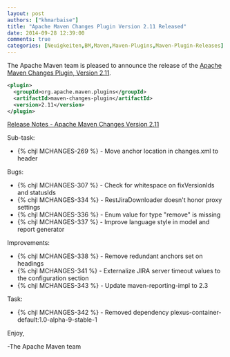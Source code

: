```yaml
---
layout: post
authors: ["khmarbaise"]
title: "Apache Maven Changes Plugin Version 2.11 Released"
date: 2014-09-28 12:39:00
comments: true
categories: [Neuigkeiten,BM,Maven,Maven-Plugins,Maven-Plugin-Releases]
---
```

The Apache Maven team is pleased to announce the release of the 
[Apache Maven Changes Plugin, Version 2.11](https://maven.apache.org/plugins/maven-changes-plugin).


``` xml
<plugin>
  <groupId>org.apache.maven.plugins</groupId>
  <artifactId>maven-changes-plugin</artifactId>
  <version>2.11</version>
</plugin>
```

<!-- more -->

[Release Notes - Apache Maven Changes Version 2.11](http://jira.codehaus.org/secure/ReleaseNote.jspa?projectId=11212&version=20323)

Sub-task:

 * {% chjl MCHANGES-269 %} - Move anchor location in changes.xml to header

Bugs:

 * {% chjl MCHANGES-307 %} - Check for whitespace on fixVersionIds and statusIds
 * {% chjl MCHANGES-334 %} - RestJiraDownloader doesn't honor proxy settings
 * {% chjl MCHANGES-336 %} - Enum value for type "remove" is missing
 * {% chjl MCHANGES-337 %} - Improve language style in model and report generator

Improvements:

 * {% chjl MCHANGES-338 %} - Remove redundant anchors set on headings
 * {% chjl MCHANGES-341 %} - Externalize JIRA server timeout values to the configuration section
 * {% chjl MCHANGES-343 %} - Update maven-reporting-impl to 2.3

Task:

 * {% chjl MCHANGES-342 %} - Removed dependency plexus-container-default:1.0-alpha-9-stable-1


Enjoy,

-The Apache Maven team
